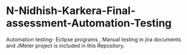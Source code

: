 # N-Nidhish-Karkera-Final-assessment-Automation-Testing
Automation testing- Eclipse programs , 
Manual testing in jira documents and
JMeter project is included in this Repository.
